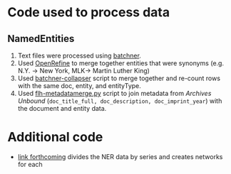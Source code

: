 # Code used to process data

## NamedEntities
1. Text files were processed using [batchner](https://github.com/brandontlocke/batchner/blob/master/README.md).
2. Used [OpenRefine](http://openrefine.org/) to merge together entities that were synonyms (e.g. N.Y. -> New York, MLK-> Martin Luther King)
3. Used [batchner-collapser](https://github.com/brandontlocke/NERtwork/blob/master/batchner-collapser.py) script to merge together and re-count rows with the same doc, entity, and entityType.
4. Used [flh-metadatamerge.py](https://github.com/FannieLouHamerPapers/code/blob/master/flh-metadatamerge.py) script to join metadata from *Archives Unbound* (`doc_title_full, doc_description, doc_imprint_year`) with the document and entity data.

# Additional code
* [link forthcoming]() divides the NER data by series and creates networks for each
